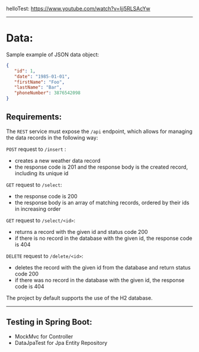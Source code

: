helloTest:
https://www.youtube.com/watch?v=Ijj5RLSAcYw

---------------------------------------------------------------------------------------------
# Data:
Sample example of JSON data object:
```json
{
   "id": 1,
   "date": "1985-01-01",
   "firstName": "Foo",
   "lastName": "Bar",
   "phoneNumber": 3876542098
}
```

## Requirements:
The `REST` service must expose the `/api` endpoint, which allows for managing the data records in the following way:

`POST` request to `/insert` :
* creates a new weather data record
* the response code is 201 and the response body is the created record, including its unique id

`GET` request to `/select`:
* the response code is 200
* the response body is an array of matching records, ordered by their ids in increasing order

`GET` request to `/select/<id>`:
* returns a record with the given id and status code 200
* if there is no record in the database with the given id, the response code is 404

`DELETE` request to `/delete/<id>`:
* deletes the record with the given id from the database and return status code 200
* if there was no record in the database with the given id, the response code is 404

The project by default supports the use of the H2 database.

----------------------
## Testing in Spring Boot:
* MockMvc for Controller
* DataJpaTest for Jpa Entity Repository

